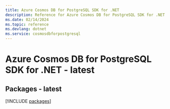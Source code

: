 ```yaml
---
title: Azure Cosmos DB for PostgreSQL SDK for .NET
description: Reference for Azure Cosmos DB for PostgreSQL SDK for .NET
ms.date: 02/14/2024
ms.topic: reference
ms.devlang: dotnet
ms.service: cosmosdbforpostgresql
---
```

# Azure Cosmos DB for PostgreSQL SDK for .NET - latest
## Packages - latest
[!INCLUDE [packages](cosmos-db-for-postgresql-index.md)]
